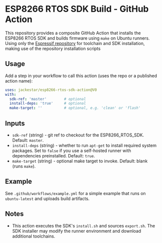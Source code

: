 # ESP8266 RTOS SDK Build - GitHub Action

This repository provides a composite GitHub Action that installs the ESP8266 RTOS SDK and builds firmware using `make` on Ubuntu runners. Using only the [Espressif repository](https://github.com/espressif/ESP8266_RTOS_SDK) for toolchain and SDK installation, making use of the repository installation scripts

## Usage

Add a step in your workflow to call this action (uses the repo or a published action name):

```yaml
uses: jackestar/esp8266-rtos-sdk-action@V0
with:
  sdk-ref: 'master'        # optional
  install-deps: 'true'     # optional
  make-target: ''          # optional, e.g. 'clean' or 'flash'
```

## Inputs

- `sdk-ref` (string) - git ref to checkout for the ESP8266_RTOS_SDK. Default: `master`.
- `install-deps` (string) - whether to run `apt-get` to install required system packages. Set to `false` if you use a self-hosted runner with dependencies preinstalled. Default: `true`.
- `make-target` (string) - optional make target to invoke. Default: blank (runs `make`).

## Example

See `.github/workflows/example.yml` for a simple example that runs on `ubuntu-latest` and uploads build artifacts.

## Notes

- This action executes the SDK's `install.sh` and sources `export.sh`. The SDK installer may modify the runner environment and download additional toolchains.